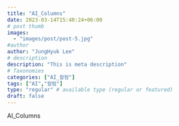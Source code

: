 ```yaml
---
title: "AI_Columns"
date: 2023-03-14T15:40:24+06:00
# post thumb
images:
  - "images/post/post-5.jpg"
#author
author: "JungHyuk Lee"
# description
description: "This is meta description"
# Taxonomies
categories: ["AI_칼럼"]
tags: ["AI","칼럼"]
type: "regular" # available type (regular or featured)
draft: false
---
```


AI_Columns